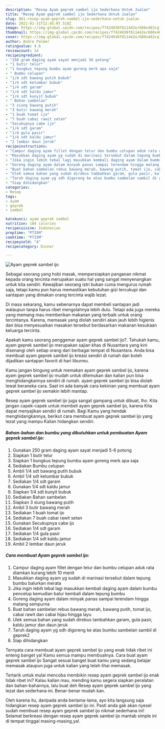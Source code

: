 ```yaml
---
description: "Resep Ayam geprek sambel ijo Sederhana Untuk Jualan"
title: "Resep Ayam geprek sambel ijo Sederhana Untuk Jualan"
slug: 861-resep-ayam-geprek-sambel-ijo-sederhana-untuk-jualan
date: 2021-01-31T12:45:07.518Z
image: https://img-global.cpcdn.com/recipes/f7424938f811442e/680x482cq70/ayam-geprek-sambel-ijo-foto-resep-utama.jpg
thumbnail: https://img-global.cpcdn.com/recipes/f7424938f811442e/680x482cq70/ayam-geprek-sambel-ijo-foto-resep-utama.jpg
cover: https://img-global.cpcdn.com/recipes/f7424938f811442e/680x482cq70/ayam-geprek-sambel-ijo-foto-resep-utama.jpg
author: Andre Palmer
ratingvalue: 4.6
reviewcount: 14
recipeingredient:
- "250 gram daging ayam sayat menjadi 56 potong"
- "1 butir telur"
- "1 bungkus tepung bumbu ayam goreng merk apa saja"
- " Bumbu celupan"
- "1/4 sdt bawang putih bubuk"
- "1/4 sdt ketumbar bubuk"
- "1/4 sdt garam"
- "1/4 sdt kaldu jamur"
- "1/4 sdt kunyit bubuk"
- " Bahan sambelan"
- "3 siung bawang putih"
- "3 butir bawang merah"
- "1 buah tomat ijo"
- "7 buah cabai rawit setan"
- "Secukupnya cabe ijo"
- "1/4 sdt garam"
- "1/4 gula pasir"
- "1/4 sdt kaldu jamur"
- "2 lembar daun jeruk"
recipeinstructions:
- "Campur daging ayam fillet dengan telur dan bumbu celupan aduk rata diamkan kurang lebih 10 menit"
- "Masukkan daging ayam yg sudah di marinasi tersebut dalam tepung bumbu balurkan merata"
- "Jika ingin lebih tebal lagi masukkan kembali daging ayam dalam bumbu pencelup kemudian balur kembali dalam tepung bumbu"
- "Goreng daging ayam dalam minyak panas sampai terendam hingga matang sempurna"
- "Buat bahan sambelan rebus bawang merah, bawang putih, tomat ijo, cabai rawit dan cabai hijau hingga layu"
- "Ulek semua bahan yang sudah direbus tambahkan garam, gula pasir, kaldu jamur dan daun jeruk"
- "Taruh daging ayam yg sdh digoreng ke atas bumbu sambelan sambil di geprek2"
- "Siap dihidangkan"
categories:
- Resep
tags:
- ayam
- geprek
- sambel

katakunci: ayam geprek sambel 
nutrition: 184 calories
recipecuisine: Indonesian
preptime: "PT35M"
cooktime: "PT33M"
recipeyield: "4"
recipecategory: Dinner

---
```



![Ayam geprek sambel ijo](https://img-global.cpcdn.com/recipes/f7424938f811442e/680x482cq70/ayam-geprek-sambel-ijo-foto-resep-utama.jpg)

Sebagai seorang yang hobi masak, mempersiapkan panganan nikmat kepada orang tercinta merupakan suatu hal yang sangat menyenangkan untuk kita sendiri. Kewajiban seorang istri bukan cuma mengurus rumah saja, tetapi kamu pun harus memastikan kebutuhan gizi tercukupi dan santapan yang dimakan orang tercinta wajib lezat.

Di masa  sekarang, kamu sebenarnya dapat membeli santapan jadi walaupun tanpa harus ribet mengolahnya lebih dulu. Tetapi ada juga mereka yang memang mau memberikan makanan yang terbaik untuk orang tercintanya. Karena, memasak yang diolah sendiri akan jauh lebih higienis dan bisa menyesuaikan masakan tersebut berdasarkan makanan kesukaan keluarga tercinta. 



Apakah kamu seorang penggemar ayam geprek sambel ijo?. Tahukah kamu, ayam geprek sambel ijo merupakan sajian khas di Nusantara yang kini disenangi oleh setiap orang dari berbagai tempat di Nusantara. Anda bisa membuat ayam geprek sambel ijo kreasi sendiri di rumah dan boleh dijadikan santapan favorit di hari liburmu.

Kamu jangan bingung untuk memakan ayam geprek sambel ijo, karena ayam geprek sambel ijo mudah untuk ditemukan dan kalian pun bisa menghidangkannya sendiri di rumah. ayam geprek sambel ijo bisa diolah lewat beraneka cara. Saat ini ada banyak cara kekinian yang membuat ayam geprek sambel ijo semakin lebih mantap.

Resep ayam geprek sambel ijo juga sangat gampang untuk dibuat, lho. Kita jangan capek-capek untuk membeli ayam geprek sambel ijo, karena Kita dapat menyajikan sendiri di rumah. Bagi Kamu yang hendak menghidangkannya, berikut cara membuat ayam geprek sambel ijo yang lezat yang mampu Kalian hidangkan sendiri.

<!--inarticleads1-->

##### Bahan-bahan dan bumbu yang dibutuhkan untuk pembuatan Ayam geprek sambel ijo:

1. Gunakan 250 gram daging ayam sayat menjadi 5-6 potong
1. Siapkan 1 butir telur
1. Siapkan 1 bungkus tepung bumbu ayam goreng merk apa saja
1. Sediakan  Bumbu celupan
1. Ambil 1/4 sdt bawang putih bubuk
1. Ambil 1/4 sdt ketumbar bubuk
1. Sediakan 1/4 sdt garam
1. Gunakan 1/4 sdt kaldu jamur
1. Siapkan 1/4 sdt kunyit bubuk
1. Sediakan  Bahan sambelan
1. Siapkan 3 siung bawang putih
1. Ambil 3 butir bawang merah
1. Sediakan 1 buah tomat ijo
1. Sediakan 7 buah cabai rawit setan
1. Gunakan Secukupnya cabe ijo
1. Sediakan 1/4 sdt garam
1. Sediakan 1/4 gula pasir
1. Sediakan 1/4 sdt kaldu jamur
1. Ambil 2 lembar daun jeruk




<!--inarticleads2-->

##### Cara membuat Ayam geprek sambel ijo:

1. Campur daging ayam fillet dengan telur dan bumbu celupan aduk rata diamkan kurang lebih 10 menit
1. Masukkan daging ayam yg sudah di marinasi tersebut dalam tepung bumbu balurkan merata
1. Jika ingin lebih tebal lagi masukkan kembali daging ayam dalam bumbu pencelup kemudian balur kembali dalam tepung bumbu
1. Goreng daging ayam dalam minyak panas sampai terendam hingga matang sempurna
1. Buat bahan sambelan rebus bawang merah, bawang putih, tomat ijo, cabai rawit dan cabai hijau hingga layu
1. Ulek semua bahan yang sudah direbus tambahkan garam, gula pasir, kaldu jamur dan daun jeruk
1. Taruh daging ayam yg sdh digoreng ke atas bumbu sambelan sambil di geprek2
1. Siap dihidangkan




Ternyata cara membuat ayam geprek sambel ijo yang enak tidak ribet ini enteng banget ya! Kamu semua mampu membuatnya. Cara buat ayam geprek sambel ijo Sangat sesuai banget buat kamu yang sedang belajar memasak ataupun juga untuk kalian yang telah lihai memasak.

Tertarik untuk mulai mencoba membikin resep ayam geprek sambel ijo enak tidak ribet ini? Kalau kalian mau, mending kamu segera siapkan peralatan dan bahan-bahannya, lalu buat deh Resep ayam geprek sambel ijo yang lezat dan sederhana ini. Benar-benar mudah kan. 

Oleh karena itu, daripada anda berlama-lama, ayo kita langsung saja hidangkan resep ayam geprek sambel ijo ini. Pasti anda gak akan nyesel sudah membuat resep ayam geprek sambel ijo nikmat sederhana ini! Selamat berkreasi dengan resep ayam geprek sambel ijo mantab simple ini di tempat tinggal masing-masing,ya!.

